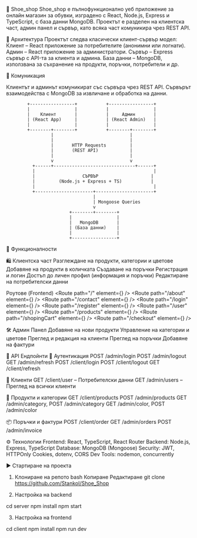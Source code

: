 👟 Shoe_shop
Shoe_shop е пълнофункционално уеб приложение за онлайн магазин за обувки, изградено с React, Node.js, Express и TypeScript, с база данни MongoDB. Проектът е разделен на клиентска част, админ панел и сървър, като всяка част комуникира чрез REST API.

🧱 Архитектура
Проектът следва класически клиент-сървър модел:
Клиент – React приложение за потребителите (анонимни или логнати).
Админ – React приложение за администратори.
Сървър – Express сървър с API-та за клиента и админа.
База данни – MongoDB, използвана за съхранение на продукти, поръчки, потребители и др.

📡 Комуникация

Клиентът и админът комуникират със сървъра чрез REST API.
Сървърът взаимодейства с MongoDB за извличане и обработка на данни.

            +-----------------+           +-----------------+
            |                 |           |                 |
            |    Клиент       |           |     Админ       |
            | (React App)     |           | (React Admin)   |
            |                 |           |                 |
            +--------+--------+           +--------+--------+
                     |                             |
                     |                             |
                     |       HTTP Requests         |
                     |       (REST API)            |
                     |                             |
                     v                             v
              +------+-------------------------------+------+
              |                                             |
              |                  СЪРВЪР                    |
              |         (Node.js + Express + TS)           |
              |                                             |
              +----------------------+----------------------+
                                     |
                                     | Mongoose Queries
                                     v
                            +--------+--------+
                            |                 |
                            |   MongoDB       |
                            | (База данни)    |
                            |                 |
                            +-----------------+


🚀 Функционалности

🛍️ Клиентска част
Разглеждане на продукти, категории и цветове
Добавяне на продукти в количката
Създаване на поръчки
Регистрация и логин
Достъп до личен профил (информация и поръчки)
Редактиране на потребителски данни

Роутове (Frontend)
<Route path="/" element={<HomePage />} />
<Route path="/about" element={<AboutPage />} />
<Route path="/contact" element={<ContactPage />} />
<Route path="/login" element={<PublicRoute><LoginPage /></PublicRoute>} />
<Route path="/register" element={<PublicRoute><RegisterPage /></PublicRoute>} />
<Route path="/user" element={<PrivateRoute><UserPage /></PrivateRoute>} />
<Route path="/products" element={<ProductPage />} />
<Route path="/shopingCart" element={<ShopingCartPage />} />
<Route path="/checkout" element={<CheckoutPage />} />


🛠️ Админ Панел
Добавяне на нови продукти
Управление на категории и цветове
Преглед и редакция на клиенти
Преглед на поръчки
Добавяне на фактури

📌 API Ендпойнти
🔐 Аутентикация
POST /admin/login
POST /admin/logout
GET /admin/refresh
POST /client/login
POST /client/logout
GET /client/refresh

🧑 Клиенти
GET /client/user – Потребителски данни
GET /admin/users – Преглед на всички клиенти

🛒 Продукти и категории
GET /client/products
POST /admin/products
GET /admin/category, POST /admin/category
GET /admin/color, POST /admin/color

📦 Поръчки и фактури
POST /client/order
GET /admin/orders
POST /admin/invoice

⚙️ Технологии
Frontend: React, TypeScript, React Router
Backend: Node.js, Express, TypeScript
Database: MongoDB (Mongoose)
Security: JWT, HTTPOnly Cookies, dotenv, CORS
Dev Tools: nodemon, concurrently

▶️ Стартиране на проекта
1. Клониране на репото
bash
Копиране
Редактиране
git clone https://github.com/StankoI/Shoe_Shop

2. Настройка на backend

cd server
npm install
npm start

3. Настройка на frontend

cd client
npm install
npm run dev


